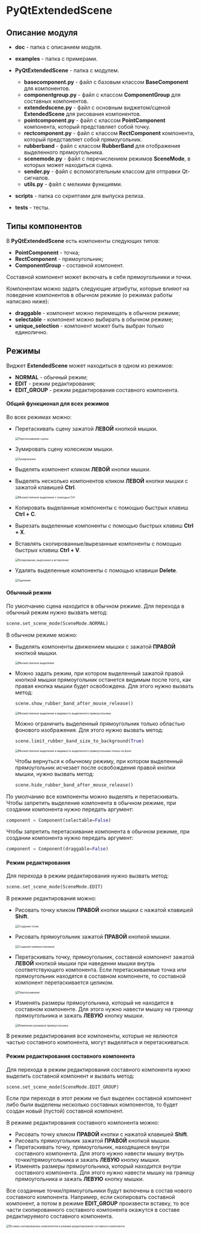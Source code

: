 # PyQtExtendedScene

## Описание модуля

* **doc** - папка с описанием модуля.
* **examples** - папка с примерами.

* **PyQtExtendedScene** - папка с модулем.
    * **basecomponent.py** - файл с базовым классом **BaseComponent** для компонентов.
    * **componentgroup.py** - файл с классом **ComponentGroup** для составных компонентов.
    * **extendedscene.py** - файл с основным виджетом/сценой **ExtendedScene** для рисования компонентов.
    * **pointcomponent.py** - файл с классом **PointComponent** компонента, который представляет собой точку.
    * **rectcomponent.py** - файл с классом **RectComponent** компонента, который представляет собой прямоугольник.
    * **rubberband** - файл с классом **RubberBand** для отображения выделенного прямоугольника.
    * **scenemode.py** - файл с перечислением режимов **SceneMode**, в которых может находиться сцена.
    * **sender.py** - файл с вспомогательным классом для отправки Qt-сигналов. 
    * **utils.py** - файл с мелкими функциями.
* **scripts** - папка со скриптами для выпуска релиза.
* **tests** - тесты.

## Типы компонентов

В **PyQtExtendedScene** есть компоненты следующих типов:
* **PointComponent** - точка;
* **RectComponent** - прямоугольник;
* **ComponentGroup** - составной компонент.

Составной компонент может включать в себя прямоугольники и точки.

Компонентам можно задать следующие атрибуты, которые влияют на поведение компонентов в обычном режиме (о режимах работы написано ниже):

* **draggable** - компонент можно перемещать в обычном режиме;
* **selectable** - компонент можно выбирать в обычном режиме;
* **unique_selection** - компонент может быть выбран только единолично.

## Режимы

Виджет **ExtendedScene** может находиться в одном из режимов:
* **NORMAL** - обычный режим;
* **EDIT** - режим редактирования;
* **EDIT_GROUP** - режим редактирования составного компонента.

#### Общий функционал для всех режимов

Во всех режимах можно:

- Перетаскивать сцену зажатой **ЛЕВОЙ** кнопкой мышки.

  <img src="images/dragging_scene.gif" alt="Перетаскивание сцены" style="zoom:50%;" />

- Зумировать сцену колесиком мышки.

  <img src="images/zooming.gif" alt="Зумирование" style="zoom:50%;" />

- Выделять компонент кликом **ЛЕВОЙ** кнопки мышки.

- Выделять несколько компонентов кликом **ЛЕВОЙ** кнопки мышки с зажатой клавишей **Ctrl**.

  <img src="images/multiple_selection_ctrl.gif" alt="Множественное выделение с помощью Ctrl" style="zoom:50%;" />

- Копировать выделанные компоненты с помощью быстрых клавиш **Ctrl + C**.

- Вырезать выделенные компоненты с помощью быстрых клавиш **Ctrl + X**.

- Вставлять скопированные/вырезанные компоненты с помощью быстрых клавиш **Ctrl + V**.

  <img src="images/copy_cut_paste.gif" alt="Копирование, вырезание и вставление" style="zoom:50%;" />

- Удалять выделенные компоненты с помощью клавиши **Delete**.

  <img src="images/deleting.gif" alt="Удаление" style="zoom:50%;" />

#### Обычный режим

По умолчанию сцена находится в обычном режиме. Для перехода в обычный режим нужно вызвать метод:

```python
scene.set_scene_mode(SceneMode.NORMAL)
```

В обычном режиме можно:
* Выделять компоненты движением мышки с зажатой **ПРАВОЙ** кнопкой мышки.

  <img src="images/selecting.gif" alt="Множественное выделение" style="zoom:50%;" />
  
* Можно задать режим, при котором выделенный зажатой правой кнопкой мышки прямоугольник останется видимым после того, как правая кнопка мышки будет освобождена. Для этого нужно вызвать метод:

  ```python
  scene.show_rubber_band_after_mouse_release()
  ```

  <img src="images/show_unlimited_rubber_band.gif" alt="Множественное выделение и видимость выделенного прямоугольника" style="zoom:50%;" />

  Можно ограничить выделенный прямоугольник только областью фонового изображения. Для этого нужно вызвать метод:

  ```python
  scene.limit_rubber_band_size_to_background(True)
  ```

  <img src="images/show_limited_rubber_band.gif" alt="Множественное выделение и видимость выделенного прямоугольника только на фоне" style="zoom:50%;" />

  Чтобы вернуться к обычному режиму, при котором выделенный прямоугольник исчезает после освобождения правой кнопки мышки, нужно вызвать метод:

  ```python
  scene.hide_rubber_band_after_mouse_release()
  ```

По умолчанию все компоненты можно выделять и перетаскивать. Чтобы запретить выделение компонента в обычном режиме, при создании компонента нужно передать аргумент:

```python
component = Component(selectable=False)
```

Чтобы запретить перетаскивание компонента в обычном режиме, при создании компонента нужно передать аргумент:

```python
component = Component(draggable=False)
```

#### Режим редактирования

Для перехода в режим редактирования нужно вызвать метод:

```python
scene.set_scene_mode(SceneMode.EDIT)
```

В режиме редактирования можно:
* Рисовать точку кликом **ПРАВОЙ** кнопки мышки с нажатой клавишей **Shift**.

  <img src="images/point_creation.gif" alt="Создание точек" style="zoom:50%;" />

* Рисовать прямоугольник зажатой **ПРАВОЙ** кнопкой мышки.

  <img src="images/rect_creation.gif" alt="Создание прямоугольников" style="zoom:50%;" />

* Перетаскивать точку, прямоугольник, составной компонент зажатой **ЛЕВОЙ** кнопкой мышки при наведении мышки внутрь соответствующего компонента. Если перетаскиваемые точка или прямоугольник находятся в составном компоненте, то составной компонент перетаскивается целиком.

  <img src="images/dragging.gif" alt="Перетаскивание" style="zoom:50%;" />

* Изменять размеры прямоугольника, который не находится в составном компоненте. Для этого нужно навести мышку на границу прямоугольника и зажать **ЛЕВУЮ** кнопку мышки.

  <img src="images/resizing.gif" alt="Изменение размеров прямоугольника" style="zoom:50%;" />

В режиме редактирования все компоненты, которые не являются частью составного компонента, могут выделяться и перетаскиваться.

#### Режим редактирования составного компонента

Для перехода в режим редактирования составного компонента нужно выделить составной компонент и вызвать метод:

```python
scene.set_scene_mode(SceneMode.EDIT_GROUP)
```

Если при переходе в этот режим не был выделен составной компонент либо были выделены несколько составных компонентов, то будет создан новый (пустой) составной компонент.

В режиме редактирования составного компонента можно:

* Рисовать точку кликом **ПРАВОЙ** кнопки с нажатой клавишей **Shift**.
* Рисовать прямоугольник зажатой **ПРАВОЙ** кнопкой мышки.
* Перетаскивать точку, прямоугольник, находящиеся внутри составного компонента. Для этого нужно навести мышку внутрь точки/прямоугольника и зажать **ЛЕВУЮ** кнопку мышки.
* Изменять размеры прямоугольника, который находится внутри составного компонента. Для этого нужно навести мышку на границу прямоугольника и зажать **ЛЕВУЮ** кнопку мышки.

Все созданные точки/прямоугольники будут включены в состав нового составного компонента. Например, если скопировать составной компонент, а потом в режиме **EDIT_GROUP** произвести вставку, то все части скопированного составного компонента окажутся в составе редактируемого составного компонента.

<img src="images/copy_group_component_and_paste_in_edit_group.gif" alt="Вставка скопированных компонентов в режиме редактирования составного компонента" style="zoom:50%;" />

